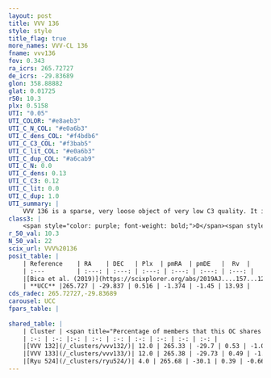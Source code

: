 ```yaml
---
layout: post
title: VVV 136
style: style
title_flag: true
more_names: VVV-CL 136
fname: vvv136
fov: 0.343
ra_icrs: 265.72727
de_icrs: -29.83689
glon: 358.88882
glat: 0.01725
r50: 10.3
plx: 0.5158
UTI: "0.05"
UTI_COLOR: "#e8aeb3"
UTI_C_N_COL: "#e0a6b3"
UTI_C_dens_COL: "#f4bdb6"
UTI_C_C3_COL: "#f3bab5"
UTI_C_lit_COL: "#e0a6b3"
UTI_C_dup_COL: "#a6cab9"
UTI_C_N: 0.0
UTI_C_dens: 0.13
UTI_C_C3: 0.12
UTI_C_lit: 0.0
UTI_C_dup: 1.0
UTI_summary: |
    VVV 136 is a sparse, very loose object of very low C3 quality. It is rarely studied in the literature, with no articles listed in the last 6 years.<br><br>This object shares a small percentage of members with at least one entry reported in the same catalogue.<br><br><span style="color: #99180f; font-weight: bold;">Warning: </span>contains less than 25 stars with <i>P>0.5</i> estimated.
class3: |
    <span style="color: purple; font-weight: bold;">D</span><span style="color: red; font-weight: bold;">C</span>
r_50_val: 10.3
N_50_val: 22
scix_url: VVV%20136
posit_table: |
    | Reference    | RA    | DEC   | Plx  | pmRA  | pmDE   |  Rv  |
    | :---         | :---: | :---: | :---: | :---: | :---: | :---: |
    |[Bica et al. (2019)](https://scixplorer.org/abs/2019AJ....157...12B) | 265.738 | -29.882 | -- | -- | -- | -- |
    | **UCC** |265.727 | -29.837 | 0.516 | -1.374 | -1.45 | 13.93 | 
cds_radec: 265.72727,-29.83689
carousel: UCC
fpars_table: |
    
shared_table: |
    | Cluster | <span title="Percentage of members that this OC shares with the ones listed">%</span>   | RA   | DEC   | Plx   | pmRA  | pmDE  | Rv | UTI |
    | :-: | :-: |:-: | :-: | :-: | :-: | :-: | :-: | :-: |
    |[VVV 132](/_clusters/vvv132/)| 12.0 | 265.33 | -29.7 | 0.53 | -1.03 | -1.55 | -55.71 |0.06 |
    |[VVV 133](/_clusters/vvv133/)| 12.0 | 265.38 | -29.73 | 0.49 | -1.18 | -1.65 | -34.85 |0.09 |
    |[Ryu 524](/_clusters/ryu524/)| 4.0 | 265.68 | -30.1 | 0.39 | -0.66 | -1.12 | 108.05 |0.33 |
---
```

